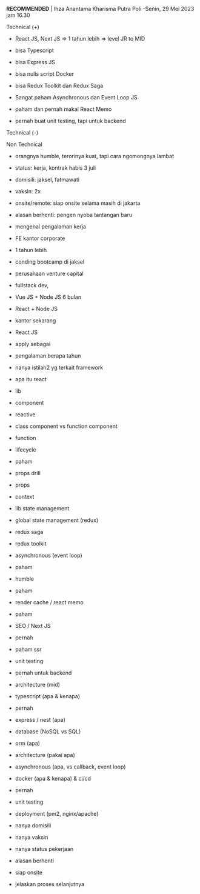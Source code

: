 **RECOMMENDED** | Ihza Anantama Kharisma Putra Poli -Senin, 29 Mei 2023 jam 16.30  

  

Technical (+)  

- React JS, Next JS => 1 tahun lebih => level JR to MID  
    
- bisa Typescript  
    
- bisa Express JS  
    
- bisa nulis script Docker  
    
- bisa Redux Toolkit dan Redux Saga  
    
- Sangat paham Asynchronous dan Event Loop JS  
    
- paham dan pernah makai React Memo  
    
- pernah buat unit testing, tapi untuk backend  
    

Technical (-)  

  

Non Technical  

- orangnya humble, terorinya kuat, tapi cara ngomongnya lambat  
    
- status: kerja, kontrak habis 3 juli  
    
- domisili: jaksel, fatmawati  
    
- vaksin: 2x  
    
- onsite/remote: siap onsite selama masih di jakarta  
    
- alasan berhenti: pengen nyoba tantangan baru  
    

  

  

- mengenai pengalaman kerja  
    

- FE kantor corporate  
    
- 1 tahun lebih  
    
- conding bootcamp di jaksel  
    
- perusahaan venture capital  
    
- fullstack dev,  
    

- Vue JS + Node JS 6 bulan  
    
- React + Node JS  
    

- kantor sekarang  
    

- React JS  
    

- apply sebagai  
    
- pengalaman berapa tahun  
    
- nanya istilah2 yg terkait framework  
    

- apa itu react  
    

- lib  
    
- component  
    
- reactive  
    

- class component vs function component  
    

- function  
    

- lifecycle  
    

- paham  
    

- props drill  
    

- props  
    
- context  
    
- lib state management  
    

- global state management (redux)  
    

- redux saga  
    
- redux toolkit  
    

- asynchronous (event loop)  
    

- paham  
    
- humble  
    
- paham  
    

- render cache / react memo  
    

- paham  
    

- SEO / Next JS  
    

- pernah  
    
- paham ssr  
    

- unit testing  
    

- pernah untuk backend  
    

- architecture (mid)  
    

- typescript (apa & kenapa)  
    

- pernah  
    

- express / nest (apa)  
    
- database (NoSQL vs SQL)  
    
- orm (apa)  
    
- architecture (pakai apa)  
    
- asynchronous (apa, vs callback, event loop)  
    
- docker (apa & kenapa) & ci/cd  
    

- pernah  
    

- unit testing  
    
- deployment (pm2, nginx/apache)  
    

- nanya domisili  
    
- nanya vaksin  
    
- nanya status pekerjaan  
    
- alasan berhenti  
    
- siap onsite  
    
- jelaskan proses selanjutnya